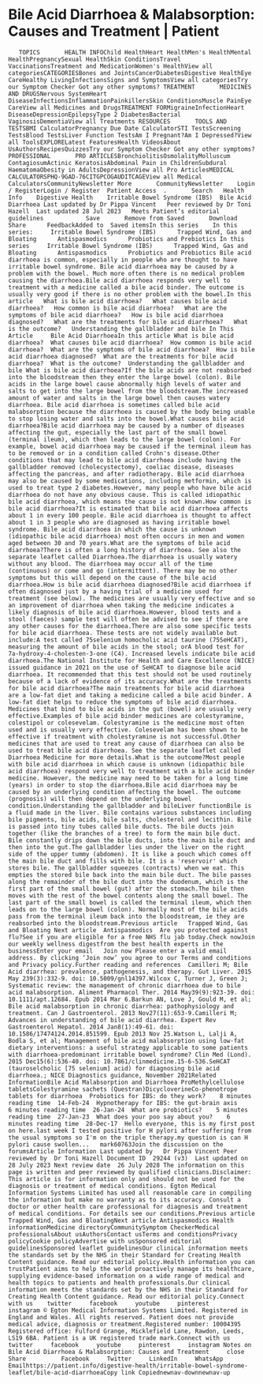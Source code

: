 # Bile Acid Diarrhoea & Malabsorption: Causes and Treatment | Patient

       TOPICS       HEALTH INFOChild HealthHeart HealthMen's HealthMental HealthPregnancySexual HealthSkin ConditionsTravel VaccinationsTreatment and MedicationWomen's HealthView all categoriesCATEGORIESBones and JointsCancerDiabetesDigestive HealthEye CareHealthy LivingInfectionsSigns and SymptomsView all categoriesTry our Symptom Checker Got any other symptoms? TREATMENT       MEDICINES AND DRUGSNervous SystemHeart DiseaseInfectionsInflammationPainkillersSkin ConditionsMuscle PainEye CareView all Medicines and DrugsTREATMENT FORMigraineInfectionHeart DiseaseDepressionEpilepsyType 2 DiabetesBacterial VaginosisDementiaView all Treatments RESOURCES       TOOLS AND TESTSBMI CalculatorPregnancy Due Date CalculatorSTI TestsScreening TestsBlood TestsLiver Function TestsAm I Pregnant?Am I Depressed?View all ToolsEXPLORELatest FeaturesHealth VideosAbout UsAuthorsRecipesQuizzesTry our Symptom Checker Got any other symptoms? PROFESSIONAL       PRO ARTICLESBronchiolitisOsmolalityMolluscum ContagiosumActinic KeratosisAbdominal Pain in ChildrenSubdural HaematomaObesity in AdultsDepressionView all Pro ArticlesMEDICAL CALCULATORSPHQ-9GAD-76CITGPCOGAUDITCAGEView all Medical CalculatorsCommunityNewsletter More       CommunityNewsletter    Login / RegisterLogin / Register  Patient Access  .       Search   Health Info    Digestive Health    Irritable Bowel Syndrome (IBS)  Bile Acid Diarrhoea Last updated by Dr Pippa Vincent   Peer reviewed by Dr Toni Hazell  Last updated 28 Jul 2023   Meets Patient’s editorial guidelines            Save       Remove from Saved       Download      Share      FeedbackAdded to  Saved itemsIn this series    In this series:     Irritable Bowel Syndrome (IBS)      Trapped Wind, Gas and Bloating      Antispasmodics      Probiotics and Prebiotics In this series     Irritable Bowel Syndrome (IBS)      Trapped Wind, Gas and Bloating      Antispasmodics      Probiotics and Prebiotics Bile acid diarrhoea is common, especially in people who are thought to have irritable bowel syndrome. Bile acid diarrhoea may be caused by a problem with the bowel. Much more often there is no medical problem causing the diarrhoea.Bile acid diarrhoea responds very well to treatment with a medicine called a bile acid binder. The outcome is usually very good if there is no other problem with the bowel.In this article   What is bile acid diarrhoea?   What causes bile acid diarrhoea?   How common is bile acid diarrhoea?   What are the symptoms of bile acid diarrhoea?   How is bile acid diarrhoea diagnosed?   What are the treatments for bile acid diarrhoea?   What is the outcome?   Understanding the gallbladder and bile In This Article     Bile Acid DiarrhoeaIn this article What is bile acid diarrhoea?  What causes bile acid diarrhoea?  How common is bile acid diarrhoea?  What are the symptoms of bile acid diarrhoea?  How is bile acid diarrhoea diagnosed?  What are the treatments for bile acid diarrhoea?  What is the outcome?  Understanding the gallbladder and bile What is bile acid diarrhoea?If the bile acids are not reabsorbed into the bloodstream then they enter the large bowel (colon). Bile acids in the large bowel cause abnormally high levels of water and salts to get into the large bowel from the bloodstream.The increased amount of water and salts in the large bowel then causes watery diarrhoea. Bile acid diarrhoea is sometimes called bile acid malabsorption because the diarrhoea is caused by the body being unable to stop losing water and salts into the bowel.What causes bile acid diarrhoea?Bile acid diarrhoea may be caused by a number of diseases affecting the gut, especially the last part of the small bowel (terminal ileum), which then leads to the large bowel (colon). For example, bowel acid diarrhoea may be caused if the terminal ileum has to be removed or in a condition called Crohn's disease.Other conditions that may lead to bile acid diarrhoea include having the gallbladder removed (cholecystectomy), coeliac disease, diseases affecting the pancreas, and after radiotherapy. Bile acid diarrhoea may also be caused by some medications, including metformin, which is used to treat type 2 diabetes.However, many people who have bile acid diarrhoea do not have any obvious cause. This is called idiopathic bile acid diarrhoea, which means the cause is not known.How common is bile acid diarrhoea?It is estimated that bile acid diarrhoea affects about 1 in every 100 people. Bile acid diarrhoea is thought to affect about 1 in 3 people who are diagnosed as having irritable bowel syndrome. Bile acid diarrhoea in which the cause is unknown (idiopathic bile acid diarrhoea) most often occurs in men and women aged between 30 and 70 years.What are the symptoms of bile acid diarrhoea?There is often a long history of diarrhoea. See also the separate leaflet called Diarrhoea.The diarrhoea is usually watery without any blood. The diarrhoea may occur all of the time (continuous) or come and go (intermittent). There may be no other symptoms but this will depend on the cause of the bile acid diarrhoea.How is bile acid diarrhoea diagnosed?Bile acid diarrhoea if often diagnosed just by a having trial of a medicine used for treatment (see below). The medicines are usually very effective and so an improvement of diarrhoea when taking the medicine indicates a likely diagnosis of bile acid diarrhoea.However, blood tests and a stool (faeces) sample test will often be advised to see if there are any other causes for the diarrhoea.There are also some specific tests for bile acid diarrhoea. These tests are not widely available but include:A test called 75selenium homocholic acid taurine (75SeHCAT), measuring the amount of bile acids in the stool; orA blood test for 7a-hydroxy-4-cholesten-3-one (C4). Increased levels indicate bile acid diarrhoea.The National Institute for Health and Care Excellence (NICE) issued guidance in 2021 on the use of SeHCAT to diagnose bile acid diarrhoea. It recommended that this test should not be used routinely because of a lack of evidence of its accuracy.What are the treatments for bile acid diarrhoea?The main treatments for bile acid diarrhoea are a low-fat diet and taking a medicine called a bile acid binder. A low-fat diet helps to reduce the symptoms of bile acid diarrhoea. Medicines that bind to bile acids in the gut (bowel) are usually very effective.Examples of bile acid binder medicines are colestyramine, colestipol or colesevelam. Colestyramine is the medicine most often used and is usually very effective. Colesevelam has been shown to be effective if treatment with cholestyramine is not successful.Other medicines that are used to treat any cause of diarrhoea can also be used to treat bile acid diarrhoea. See the separate leaflet called Diarrhoea Medicine for more details.What is the outcome?Most people with bile acid diarrhoea in which cause is unknown (idiopathic bile acid diarrhoea) respond very well to treatment with a bile acid binder medicine. However, the medicine may need to be taken for a long time (years) in order to stop the diarrhoea.Bile acid diarrhoea may be caused by an underlying condition affecting the bowel. The outcome (prognosis) will then depend on the underlying bowel condition.Understanding the gallbladder and bileLiver functionBile is a fluid made in the liver. Bile contains various substances including bile pigments, bile acids, bile salts, cholesterol and lecithin. Bile is passed into tiny tubes called bile ducts. The bile ducts join together (like the branches of a tree) to form the main bile duct. Bile constantly drips down the bile ducts, into the main bile duct and then into the gut.The gallbladder lies under the liver on the right side of the upper tummy (abdomen). It is like a pouch which comes off the main bile duct and fills with bile. It is a 'reservoir' which stores bile. The gallbladder squeezes (contracts) when we eat. This empties the stored bile back into the main bile duct. The bile passes along the remainder of the bile duct into the duodenum, which is the first part of the small bowel (gut) after the stomach.The bile then moves with the rest of the bowel contents along the small bowel. The last part of the small bowel is called the terminal ileum, which then leads on to the large bowel (colon). Normally most of the bile acids pass from the terminal ileum back into the bloodstream, ie they are reabsorbed into the bloodstream.Previous article   Trapped Wind, Gas and Bloating Next article  Antispasmodics  Are you protected against flu?See if you are eligible for a free NHS flu jab today.Check nowJoin our weekly wellness digestfrom the best health experts in the businessEnter your email   Join now Please enter a valid email address. By clicking ‘Join now’ you agree to our Terms and conditions and Privacy policy.Further reading and references  Camilleri M; Bile Acid diarrhea: prevalence, pathogenesis, and therapy. Gut Liver. 2015 May 239(3):332-9. doi: 10.5009/gnl14397.Wilcox C, Turner J, Green J; Systematic review: the management of chronic diarrhoea due to bile acid malabsorption. Aliment Pharmacol Ther. 2014 May39(9):923-39. doi: 10.1111/apt.12684. Epub 2014 Mar 6.Barkun AN, Love J, Gould M, et al; Bile acid malabsorption in chronic diarrhea: pathophysiology and treatment. Can J Gastroenterol. 2013 Nov27(11):653-9.Camilleri M; Advances in understanding of bile acid diarrhea. Expert Rev Gastroenterol Hepatol. 2014 Jan8(1):49-61. doi: 10.1586/17474124.2014.851599. Epub 2013 Nov 25.Watson L, Lalji A, Bodla S, et al; Management of bile acid malabsorption using low-fat dietary interventions: a useful strategy applicable to some patients with diarrhoea-predominant irritable bowel syndrome? Clin Med (Lond). 2015 Dec15(6):536-40. doi: 10.7861/clinmedicine.15-6-536.SeHCAT (tauroselcholic [75 selenium] acid) for diagnosing bile acid diarrhoea.; NICE Diagnostics guidance, November 2021Related InformationBile Acid Malabsorption and Diarrhoea ProMethylcellulose tabletsColestyramine sachets (Questran)DicycloverineCo-phenotrope tablets for diarrhoea  Probiotics for IBS: do they work?    8 minutes reading time  14-Feb-24  Hypnotherapy for IBS: the gut-brain axis     6 minutes reading time  26-Jan-24  What are probiotics?    5 minutes reading time  27-Jan-23  What does your poo say about you?    6 minutes reading time  28-Dec-17  Hello everyone, this is my first post on here.last week I tested positive for H pylori after suffering from the usual symptoms so I'm on the triple therapy.my question is can H pylori cause swollen...   mark60763Join the discussion on the forumsArticle Information Last updated by   Dr Pippa Vincent Peer reviewed by  Dr Toni Hazell Document ID  29244 (v3)  Last updated on   28 July 2023 Next review date  26 July 2028 The information on this page is written and peer reviewed by qualified clinicians.Disclaimer: This article is for information only and should not be used for the diagnosis or treatment of medical conditions. Egton Medical Information Systems Limited has used all reasonable care in compiling the information but make no warranty as to its accuracy. Consult a doctor or other health care professional for diagnosis and treatment of medical conditions. For details see our conditions.Previous article  Trapped Wind, Gas and BloatingNext article Antispasmodics Health informationMedicine directoryCommunitySymptom CheckerMedical professionalsAbout usAuthorsContact usTerms and conditionsPrivacy policyCookie policyAdvertise with usSponsored editorial guidelinesSponsored leaflet guidelinesOur clinical information meets the standards set by the NHS in their Standard for Creating Health Content guidance. Read our editorial policy.Health information you can trustPatient aims to help the world proactively manage its healthcare, supplying evidence-based information on a wide range of medical and health topics to patients and health professionals.Our clinical information meets the standards set by the NHS in their Standard for Creating Health Content guidance. Read our editorial policy.Connect with us    twitter     facebook     youtube     pinterest     instagram © Egton Medical Information Systems Limited. Registered in England and Wales. All rights reserved. Patient does not provide medical advice, diagnosis or treatment.Registered number: 10004395 Registered office: Fulford Grange, Micklefield Lane, Rawdon, Leeds, LS19 6BA. Patient is a UK registered trade mark.Connect with us    twitter     facebook     youtube     pinterest     instagram Notes on Bile Acid Diarrhoea & Malabsorption: Causes and Treatment     close Share          Facebook     Twitter     LinkedIn     WhatsApp     Emailhttps://patient.info/digestive-health/irritable-bowel-syndrome-leaflet/bile-acid-diarrhoeaCopy link Copiednewnav-downnewnav-up


